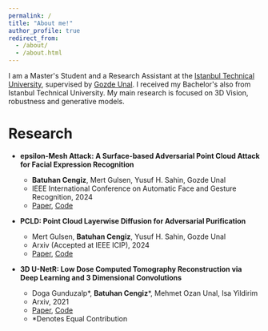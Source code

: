 ```yaml
---
permalink: /
title: "About me!"
author_profile: true
redirect_from: 
  - /about/
  - /about.html
---
```


I am a Master's Student and a Research Assistant at the [Istanbul Technical University](https://ituvisionlab.github.io/), supervised by [Gozde Unal](https://gozde-unal.github.io/). I received my Bachelor's also from  Istanbul Technical University. My main research is focused on 3D Vision, robustness and generative models.

Research
======
* **epsilon-Mesh Attack: A Surface-based Adversarial Point Cloud Attack for Facial Expression Recognition**
	* **Batuhan Cengiz**, Mert Gulsen, Yusuf H. Sahin, Gozde Unal
	* IEEE International Conference on Automatic Face and Gesture Recognition, 2024
	* [Paper](https://arxiv.org/pdf/2403.06661), [Code](https://github.com/batuceng/e-mesh-attack)

* **PCLD: Point Cloud Layerwise Diffusion for Adversarial Purification**
	* Mert Gulsen, **Batuhan Cengiz**, Yusuf H. Sahin, Gozde Unal
	* Arxiv (Accepted at IEEE ICIP), 2024
	* [Paper](https://arxiv.org/pdf/2403.06698), [Code](https://github.com/batuceng/diffusion-layer-robustness-pc)

* **3D U-NetR: Low Dose Computed Tomography Reconstruction via Deep Learning and 3 Dimensional Convolutions**
	* Doga Gunduzalp\*, **Batuhan Cengiz**\*, Mehmet Ozan Unal, Isa Yildirim
	* Arxiv, 2021
	* [Paper](https://arxiv.org/pdf/2105.14130), [Code](https://github.com/batuceng/3D_UNetR)
  * \*Denotes Equal Contribution
